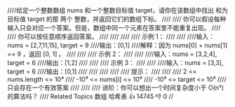 ////给定一个整数数组 nums 和一个整数目标值 target，请你在该数组中找出 和为目标值 target 的那 两个 整数，并返回它们的数组下标。 
////
//// 你可以假设每种输入只会对应一个答案。但是，数组中同一个元素在答案里不能重复出现。 
////
//// 你可以按任意顺序返回答案。 
////
//// 
////
//// 示例 1： 
////
//// 
////输入：nums = [2,7,11,15], target = 9
////输出：[0,1]
////解释：因为 nums[0] + nums[1] == 9 ，返回 [0, 1] 。
//// 
////
//// 示例 2： 
////
//// 
////输入：nums = [3,2,4], target = 6
////输出：[1,2]
//// 
////
//// 示例 3： 
////
//// 
////输入：nums = [3,3], target = 6
////输出：[0,1]
//// 
////
//// 
////
//// 提示： 
////
//// 
//// 2 <= nums.length <= 10⁴ 
//// -10⁹ <= nums[i] <= 10⁹ 
//// -10⁹ <= target <= 10⁹ 
//// 只会存在一个有效答案 
//// 
////
//// 进阶：你可以想出一个时间复杂度小于 O(n²) 的算法吗？ 
//// Related Topics 数组 哈希表 👍 14745 👎 0
//
